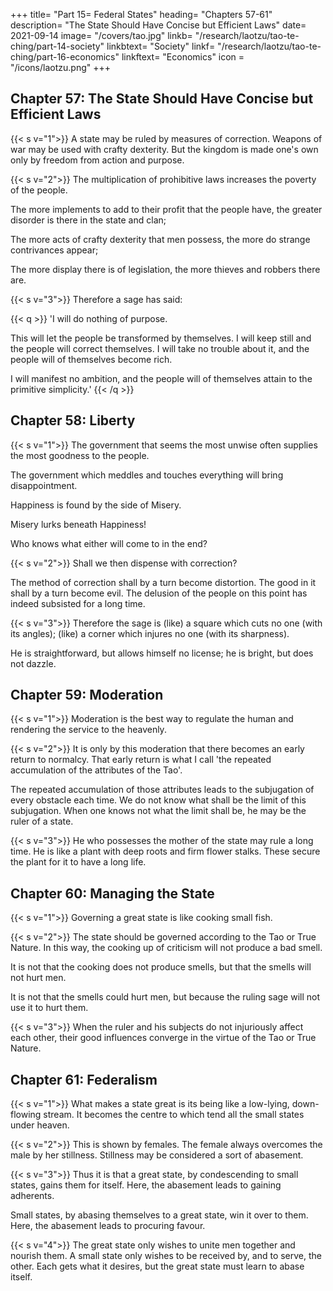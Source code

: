 +++
title= "Part 15= Federal States"
heading= "Chapters 57-61"
description= "The State Should Have Concise but Efficient Laws"
date= 2021-09-14
image= "/covers/tao.jpg"
linkb= "/research/laotzu/tao-te-ching/part-14-society"
linkbtext= "Society"
linkf= "/research/laotzu/tao-te-ching/part-16-economics"
linkftext= "Economics"
icon = "/icons/laotzu.png"
+++


## Chapter 57: The State Should Have Concise but Efficient Laws

{{< s v="1">}} A state may be ruled by measures of correction. Weapons of war may be used with crafty dexterity. But the kingdom is made one's own only by freedom from action and purpose.


{{< s v="2">}} The multiplication of prohibitive laws increases the poverty of the people.

The more implements to add to their profit that the people have, the greater disorder is there in the state and clan; 

The more acts of crafty dexterity that men possess, the more do strange contrivances appear; 

The more display there is of legislation, the more thieves and robbers there are.


{{< s v="3">}} Therefore a sage has said:

{{< q >}}
'I will do nothing of purpose. 

This will let the people be transformed by themselves. I will keep still and the people will correct themselves. I will take no trouble about it, and the people will of themselves become rich. 

I will manifest no ambition, and the people will of themselves attain to the primitive simplicity.'
{{< /q >}}



## Chapter 58: Liberty

{{< s v="1">}} The government that seems the most unwise often supplies the most goodness to the people.

The government which meddles and touches everything will <!-- work --> bring disappointment.

Happiness is found by the side of Misery. 

Misery lurks beneath Happiness! 

Who knows what either will come to in the end?


{{< s v="2">}} Shall we then dispense with correction? 

The method of correction shall by a turn become distortion. The good in it shall by a turn become evil. 
The delusion of the people on this point has indeed subsisted for a long time.


{{< s v="3">}} Therefore the sage is (like) a square which cuts no one (with its angles); (like) a corner which injures no one (with its sharpness).

He is straightforward, but allows himself no license; he is bright, but does not dazzle.




## Chapter 59: Moderation

{{< s v="1">}} Moderation is the best way to regulate the human<!--  (in our constitution) --> and rendering the<!--  (proper) --> service to the heavenly<!-- , there is nothing like  -->.


{{< s v="2">}} It is only by this moderation that there becomes an early return to normalcy. That early return is what I call 'the repeated accumulation of the attributes of the Tao'. 

The repeated accumulation of those attributes leads to the subjugation of every obstacle each time. <!--  to such return. 
Of  -->
We do not know what shall be the limit of this subjugation. When one knows not what the limit shall be, he may be the ruler of a state.


{{< s v="3">}} He who possesses the mother of the state may rule a long time. He is like a plant with deep roots and firm flower stalks. These secure the plant for it to have a long life.



## Chapter 60: Managing the State

{{< s v="1">}} Governing a great state is like cooking small fish.


{{< s v="2">}} The state should be governed according to the Tao or True Nature. In this way, the cooking up of criticism will not produce a bad smell. 

<!-- the manes of the departed will not manifest their spiritual energy. --> 

It is not that the cooking does not produce smells, but that the smells will not hurt men.  
<!-- manes have not that spiritual energy, but it will not be employed to hurt men.  -->
<!-- It is not that those manes have not that spiritual energy, but it will not be employed to hurt men.  -->

It is not that the smells could <!-- not --> hurt men, but because the ruling sage will not use it to hurt them.


{{< s v="3">}}  When the ruler and his subjects do not injuriously affect each other, their good influences converge in the virtue of the Tao or True Nature.



## Chapter 61: Federalism

{{< s v="1">}} What makes a state great is its being like a low-lying, down-flowing stream. It becomes the centre to which tend all the small states under heaven.

{{< s v="2">}} This is shown by females. The female always overcomes the male by her stillness. Stillness may be considered a sort of abasement.


{{< s v="3">}} Thus it is that a great state, by condescending to small states, gains them for itself. Here, the abasement leads to gaining adherents.

Small states, by abasing themselves to a great state, win it over to them. Here, the abasement leads to procuring favour.

{{< s v="4">}} The great state only wishes to unite men together and nourish them. A small state only wishes to be received by, and to serve, the other. Each gets what it desires, but the great state must learn to abase itself.
